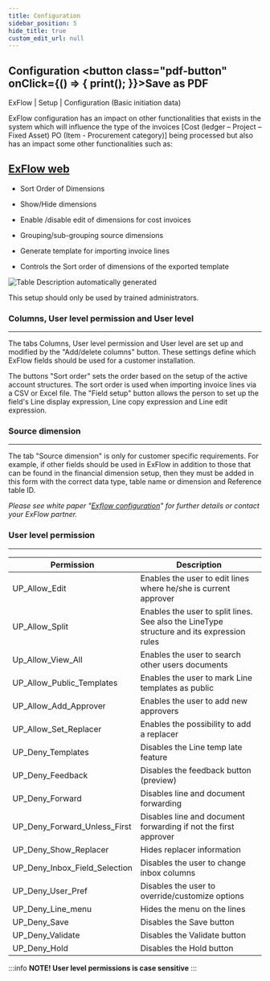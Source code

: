 ```yaml
---
title: Configuration
sidebar_position: 5    
hide_title: true
custom_edit_url: null
---
```

## Configuration <button class="pdf-button" onClick={() => { print(); }}>Save as PDF</button>

ExFlow \| Setup \| Configuration (Basic initiation data)

ExFlow configuration has an impact on other functionalities that exists in the system which will influence the type of the invoices [Cost (ledger – Project – Fixed Asset) PO (Item - Procurement category)] being processed but also has an impact some other functionalities such as: 

<u>ExFlow web</u>
---

- Sort Order of Dimensions  ​

- Show/Hide dimensions 

- Enable /disable edit of dimensions for cost invoices 

- Grouping/sub-grouping source dimensions 

- Generate template for importing invoice lines 

- Controls the Sort order of dimensions of the exported template 


![Table Description automatically generated](@site/static/img/media/image13.png)

This setup should only be used by trained administrators.


### Columns, User level permission and User level
---
The tabs Columns, User level permission and User level are set up and modified by the "Add/delete columns" button. These settings define which ExFlow fields should be used for a customer installation. 

The buttons "Sort order" sets the order based on the setup of the active account structures. The sort order is used when importing invoice lines via a CSV or Excel file. The "Field setup" button allows the person to set up the field's Line display expression, Line copy expression and Line edit expression.

### Source dimension
---
The tab "Source dimension" is only for customer specific requirements. For example, if other fields should be used in ExFlow in addition to those that can be found in the financial dimension setup, then they must be added in this form with the correct data type, table name or dimension and Reference table ID.

*Please see white paper "[Exflow configuration](https://support.signupsoftware.com/knowledgebase/article/KA-01115)" for further details or contact your ExFlow partner.*

### User level permission
---
|Permission | Description |
|--- | ---------|
| UP_Allow_Edit | Enables the user to edit lines where he/she is current approver | 
| UP_Allow_Split | Enables the user to split lines. See also the LineType structure and its expression rules|
| Up_Allow_View_All | Enables the user to search other users documents | 
| UP_Allow_Public_Templates | Enables the user to mark Line templates as public |
| UP_Allow_Add_Approver | Enables the user to add new approvers |
| UP_Allow_Set_Replacer | Enables the possibility to add a replacer |
| UP_Deny_Templates | Disables the Line temp late feature|
| UP_Deny_Feedback | Disables the feedback button (preview) |
| UP_Deny_Forward | Disables line and document forwarding|
| UP_Deny_Forward_Unless_First | Disables line and document forwarding if not the first approver|
| UP_Deny_Show_Replacer | Hides replacer information |
| UP_Deny_Inbox_Field_Selection | Disables the user to change inbox columns | 
| UP_Deny_User_Pref | Disables the user to override/customize options | 
| UP_Deny_Line_menu | Hides the menu on the lines | 
| UP_Deny_Save | Disables the Save button | 
| UP_Deny_Validate | Disables the Validate button |
| UP_Deny_Hold | Disables the Hold button |

  
:::info **NOTE! User level permissions is case sensitive**
:::